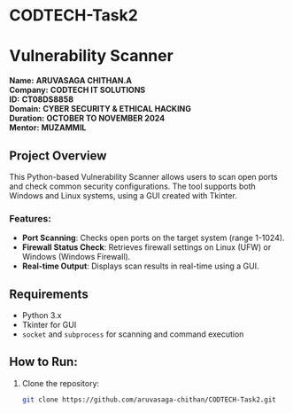 # CODTECH-Task2
# Vulnerability Scanner

**Name:** **ARUVASAGA CHITHAN.A**  
**Company:** **CODTECH IT SOLUTIONS**  
**ID:** **CT08DS8858**  
**Domain:** **CYBER SECURITY & ETHICAL HACKING**  
**Duration:** **OCTOBER TO NOVEMBER 2024**  
**Mentor:** **MUZAMMIL**  

## Project Overview
This Python-based Vulnerability Scanner allows users to scan open ports and check common security configurations. The tool supports both Windows and Linux systems, using a GUI created with Tkinter.

### Features:
- **Port Scanning**: Checks open ports on the target system (range 1-1024).
- **Firewall Status Check**: Retrieves firewall settings on Linux (UFW) or Windows (Windows Firewall).
- **Real-time Output**: Displays scan results in real-time using a GUI.

## Requirements
- Python 3.x
- Tkinter for GUI
- `socket` and `subprocess` for scanning and command execution

## How to Run:
1. Clone the repository:  
   ```bash
   git clone https://github.com/aruvasaga-chithan/CODTECH-Task2.git
